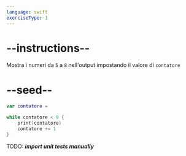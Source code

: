 ```yaml
---
language: swift
exerciseType: 1
---
```


# --instructions--

Mostra i numeri da `5` a `8` nell'output impostando il valore di `contatore`

# --seed--

```swift
var contatore =

while contatore < 9 {
    print(contatore)
    contatore += 1
}
```

TODO: ___import unit tests manually___
